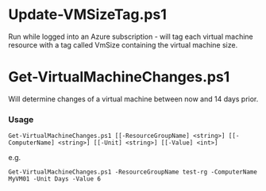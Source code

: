 # Update-VMSizeTag.ps1

Run while logged into an Azure subscription - will tag each virtual machine resource with a tag called VmSize containing the virtual machine size.

# Get-VirtualMachineChanges.ps1

Will determine changes of a virtual machine between now and 14 days prior.

### Usage

```
Get-VirtualMachineChanges.ps1 [[-ResourceGroupName] <string>] [[-ComputerName] <string>] [[-Unit] <string>] [[-Value] <int>]
```

e.g. 

```
Get-VirtualMachineChanges.ps1 -ResourceGroupName test-rg -ComputerName MyVM01 -Unit Days -Value 6
```
